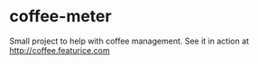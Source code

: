 coffee-meter
============
Small project to help with coffee management.
See it in action at http://coffee.featurice.com
